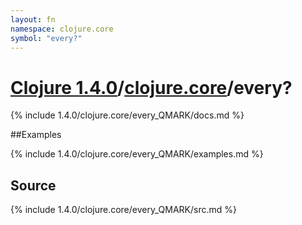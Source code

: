 ```yaml
---
layout: fn
namespace: clojure.core
symbol: "every?"
---
```


# [Clojure 1.4.0](../../)/[clojure.core](../)/every?

{% include 1.4.0/clojure.core/every_QMARK/docs.md %}

##Examples

{% include 1.4.0/clojure.core/every_QMARK/examples.md %}
## Source
{% include 1.4.0/clojure.core/every_QMARK/src.md %}

